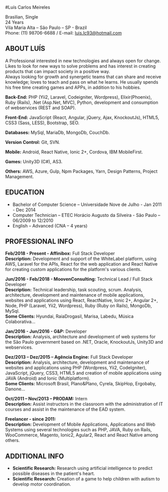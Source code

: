 #Luís Carlos Meireles

Brasilian, Single <br/>
24 Years<br/>
Vila Maria Alta – São Paulo – SP - Brazil<br/>
Phone: (11) 98706-6688 / E-mail: luis.lc93@hotmail.com<br/>

## ABOUT LUÍS

A Professional interested in new technologies and always open for change. Likes to look for new ways to solve problems and has interest in creating products that can impact society in a positive way.<br/>
Always looking for growth and synergetic teams that can share and receive knowledge; loves to teach and pass on what he learns.
He usually spends his free time creating games and APPs, in addition to his hobbies.

**Back-End:** PHP (Yii2, Laravel, Codeigniter, Wordpress), Elixir(Phoenix), Ruby (Rails), .Net (Asp.Net, MVC), Python, development and consumption of webservices (REST and SOAP).

**Front-End:** JavaScript (React, Angular, jQuery, Ajax, KnockoutJs), HTML5, CSS3 (Sass, LESS), Bootstrap, SEO.

**Databases:** MySql, MariaDb, MongoDb, CouchDb.

**Version Control:** Git, SVN.

**Mobile:** Android, React Native, Ionic 2+, Cordova, IBM MobileFirst. 

**Games:** Unity3D (C#), AS3.

**Others:** AWS, Azure, Gulp, Npm Packages, Yarn, Design Patterns, Project Management.

## EDUCATION

 - Bachelor of Computer Science – Universidade Nove de Julho - Jan 2011 - Dec 2014
 - Computer Technician – ETEC Horácio Augusto da Silveira - São Paulo – 06/2009 to 12/2010 
 - English – Advanced (CNA – 4 years)  

## PROFESSIONAL INFO

 **Feb/2018 - Present - Affinibox:** Full Stack Developer</br>
 **Description:** Development and support of the WhiteLabel platform, using AWS, Laravel for the APIs, React for the web application and React Native for creating custom applications for the platform's various clients.</br>

 **Jun/2016 - Feb/2018 - MoovenConsulting:** Technical Lead / Full Stack Developer</br>
 **Description:** Technical leadership, task scouting, scrum.
Analysis, architecture, development and maintenance of mobile applications, websites and applications using React, ReactNative, Ionic 2+, Angular 2+, Node, PHP (Laravel, Yii2, Wordpress), Ruby (Ruby on Rails), MongoDb, MySql.</br>
 **Some Clients:** Hyundai, RaiaDrogasil, Marisa, Labedu, Música Colaborativa...

 **Jan/2016 - Jun/2016 - G&P:** Developer</br>
 **Description:** Analysis, architecture and development of web systems for the São Paulo government based on .NET, Oracle, KnockoutJs, Unity3D and webservices.

 **Dez/2013 – Dez/2015 – Agência Engine:** Full Stack Developer</br>
 **Description:** Analysis, architecture, development and maintenance of websites and applications using PHP (Wordpress, Yii2, CodeIgniter), JavaScript, jQuery, CSS3, HTML5 and creation of mobile applications using JAVA (Android) and Ionic (Multiplatform).</br>
 **Some Clients:** Microsoft Brasil, Plano&Plano, Cyrela, SkipHop, Ergobaby, Danone...
  
 **Oct/2011 – Nov/2013 – PRODAM:** Intern</br>
 **Description:** Assist instructors in the classroom with the administration of IT courses and assist in the maintenance of the EAD system.

 **Freelancer - since 2011:**</br>
 **Description:** Development of Mobile Applications, Applications and Web Systems using several technologies such as PHP, JAVA, Ruby on Rails, WooCommerce, Magento, Ionic2, Agular2, React and React Native among others.

## ADDITIONAL INFO

 - **Scientific Research:** Research using artificial intelligence to predict possible diseases in the patient's heart.
 - **Scientific Research:** Creation of a game to help children with autism to develop motor coordination.


